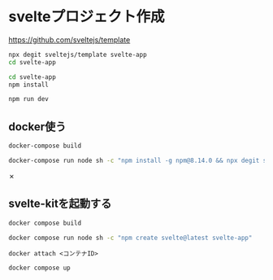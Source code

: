 # svelteプロジェクト作成
https://github.com/sveltejs/template

```sh
npx degit sveltejs/template svelte-app
cd svelte-app
```

```sh
cd svelte-app
npm install
```

```sh
npm run dev
```

## docker使う

```sh
docker-compose build
```

```sh
docker-compose run node sh -c "npm install -g npm@8.14.0 && npx degit sveltejs/template svelte-app"
```

✗

## svelte-kitを起動する
```sh
docker compose build
```

```sh
docker compose run node sh -c "npm create svelte@latest svelte-app"
```
`docker attach <コンテナID>`


```sh
docker compose up
```

